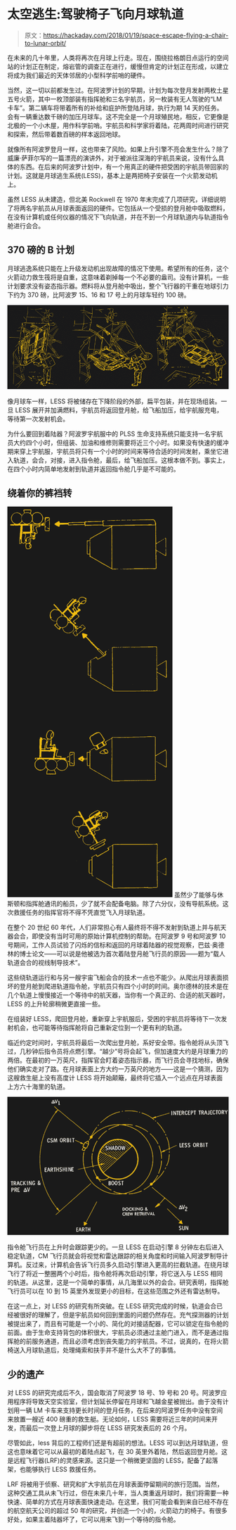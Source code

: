 # 太空逃生:驾驶椅子飞向月球轨道

> 原文：<https://hackaday.com/2018/01/19/space-escape-flying-a-chair-to-lunar-orbit/>

在未来的几十年里，人类将再次在月球上行走。现在，围绕拉格朗日点运行的空间站的计划正在制定，熔岩管的调查正在进行，缓慢但肯定的计划正在形成，以建立将成为我们最近的天体邻居的小型科学前哨的硬件。

当然，这一切以前都发生过。在阿波罗计划的早期，计划为每次登月发射两枚土星五号火箭，其中一枚顶部装有指挥舱和三名宇航员，另一枚装有无人驾驶的“LM 卡车”。第二辆车将带着所有的补给和庇护所登陆月球，执行为期 14 天的任务。会有一辆重达数千磅的加压月球车。这不完全是一个月球殖民地，相反，它更像是北极的一个小木屋，用作科学前哨。宇航员和科学家将着陆，花两周时间进行研究和探索，然后带着数百磅的样本返回地球。

就像所有阿波罗登月一样，这也带来了风险。如果上升引擎不亮会发生什么？除了威廉·萨菲尔写的一篇漂亮的演讲外，对于被派往深海的宇航员来说，没有什么具体的东西。在后来的阿波罗计划中，有一个用真正的硬件把受困的宇航员带回家的计划。这就是月球逃生系统(LESS)，基本上是两把椅子安装在一个火箭发动机上。

虽然 LESS 从未建造，但北美 Rockwell 在 1970 年末完成了几项研究，详细说明了将两名宇航员从月球表面返回的硬件。它包括从一个受损的登月舱中吸取燃料，在没有计算机或任何仪器的情况下飞向轨道，并在不到一个月球轨道内与轨道指令舱进行会合。

## 370 磅的 B 计划

月球逃逸系统只能在上升级发动机出现故障的情况下使用。希望所有的任务，这个火箭动力救生筏将是自重，这意味着剃掉每一个不必要的盎司。没有计算机，一些计划要求没有姿态指示器。燃料将从登月舱中吸出，整个飞行器的干重在地球引力下约为 370 磅，比阿波罗 15、16 和 17 号上的月球车轻约 100 磅。

[![](img/a8b4df2d6cb8cc9f079f79b09d797b08.png)](https://hackaday.com/wp-content/uploads/2018/01/less1.png)

像月球车一样，LESS 将被储存在下降阶段的外部，扁平包装，并在现场组装。一旦 LESS 展开并加满燃料，宇航员将返回登月舱，给飞船加压，给宇航服充电，等待第一次发射机会。

为什么要回到着陆器？阿波罗宇航服中的 PLSS 生命支持系统只能支持一名宇航员大约四个小时，但组装、加油和维修则需要将近三个小时。如果没有快速的缓冲期来穿上宇航服，宇航员将只有一个小时的时间来等待合适的时间发射，乘坐它进入轨道，会合，对接，进入指令舱，最后，给飞船加压。这根本做不到。事实上，在四个小时内简单地发射到轨道并返回指令舱几乎是不可能的。

## 绕着你的裤裆转

[![](img/e737ad764d6a42c2df4d8a8846ad4f28.png)](https://hackaday.com/wp-content/uploads/2018/01/lessrdvs.png) 虽然少了能够与休斯顿和指挥舱通讯的船员，少了就不会配备电脑。除了六分仪，没有导航系统。这次救援任务的指挥官将不得不凭直觉飞入月球轨道。

在整个 20 世纪 60 年代，人们非常担心有人最终将不得不发射到轨道上并与航天器会合，即使没有当时可用的原始计算机控制的帮助。在阿波罗 9 号和阿波罗 10 号期间，工作人员试验了闪烁的信标和返回的月球着陆器的视觉观察，巴兹·奥德林的博士论文——可以说是他被选为首次着陆登月舱飞行员的原因——题为“载人轨道会合的视线制导技术”。

这些绕轨道运行和与另一艘宇宙飞船会合的技术一点也不能少。从爬出月球表面损坏的登月舱到爬进轨道指令舱，宇航员只有四个小时的时间。奥尔德林的技术是在几个轨道上慢慢接近一个等待中的航天器，当你有一个真正的、合适的航天器时，LESS 的上升轮廓稍微更直接一些。

在组装好 LESS，爬回登月舱，重新穿上宇航服后，受困的宇航员将等待下一次发射机会，也可能等待指挥舱将自己重新定位到一个更有利的轨道。

临近约定时间时，宇航员将最后一次爬出登月舱，系好安全带。指令舱将从头顶飞过，几秒钟后指令员将点燃引擎。“越少”号将会起飞，但加速度大约是月球重力的两倍。在最初的一万英尺，指挥官会盯着姿态指示器，而飞行员会寻找地标，确保他们确实走对了路。在月球表面上方大约一万英尺的地方——这是一个猜测，因为这艘救生艇上没有高度计 LESS 将开始颠簸，最终将它插入一个远点在月球表面上方六十海里的轨道。

[![](img/388a1787caf0b1279e62f696fde74b08.png)](https://hackaday.com/wp-content/uploads/2018/01/missionprofile1-rethemed.png)

指令舱飞行员在上升时会跟踪更少的。一旦 LESS 在启动引擎 8 分钟左右后进入稳定轨道，CM 飞行员就会将视觉和雷达跟踪的相关角度和时间输入阿波罗制导计算机。反过来，计算机会告诉飞行员多久启动引擎进入更高的拦截轨道。在绕月球飞行了将近一整圈两个小时后，指令舱将再次启动引擎，将它送入与 LESS 相同的轨道。从这里，这是一个简单的事情，从几海里以外的会合。研究表明，指挥舱飞行员可以在 10 到 15 英里外发现更小的目标，在这些范围之外还有雷达制导。

在这一点上，对 LESS 的研究有所突破。在 LESS 研究完成的时候，轨道会合已经被很好的理解了，但是宇航员如何回到里面的问题仍然存在。充气探测器的计划被提出来了，而且有可能是一个小的、简化的对接适配器，它可以锁定在指令舱的前面。由于生命支持背包的体积很大，宇航员必须通过主舱门进入，而不是通过指挥舱的前服务通道，而且必须考虑到丧失能力的宇航员。不过，说真的，在将火箭椅送入月球轨道后，处理绳索和扶手并不是什么大不了的事情。

## 少的遗产

对 LESS 的研究完成后不久，国会取消了阿波罗 18 号、19 号和 20 号。阿波罗应用程序将导致天空实验室，但计划延长停留在月球和飞越金星被抛出。由于没有计划用一辆 LM 卡车来支持更长时间的登月任务，在后来的阿波罗任务中没有空间来放置一艘近 400 磅重的救生艇。无论如何，LESS 需要将近三年的时间来开发，而最后一次登上月球的脚步将在 LESS 研究发表后的 26 个月。

尽管如此，less 背后的工程师们还是有超前的想法。LESS 可以到达月球轨道，但这也意味着它可以从最初的着陆点起飞，在 30 英里外着陆，然后返回登月舱。这是远程飞行器(LRF)的灵感来源。这只是一个稍微更坚固的 LESS，配备了起落架，也能够执行 LESS 救援任务。

LRF 将被用于侦察、研究和扩大宇航员在月球表面停留期间的旅行范围。当然，这种交通工具从未飞行过，但在未来几十年，当人类重返月球时，我们将需要一种快速、简单的方式在月球表面快速走动。在这里，我们可能会看到来自已经不存在的航空航天公司的超过 50 年的研究，并创造一个小的，火箭动力的椅子。有很多好处，如果主着陆器坏了，它可以用来飞到一个等待的指令舱。